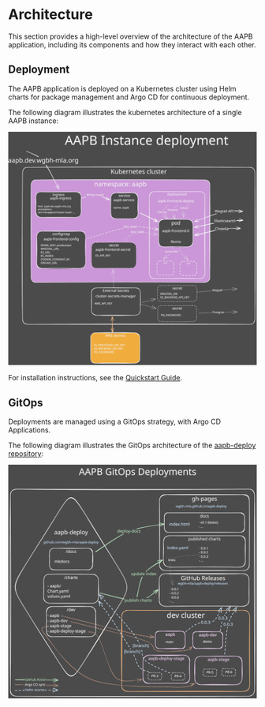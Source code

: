 # Architecture

This section provides a high-level overview of the architecture of the AAPB application, including its components and how they interact with each other.

## Deployment

The AAPB application is deployed on a Kubernetes cluster using Helm charts for package management and Argo CD for continuous deployment.

The following diagram illustrates the kubernetes architecture of a single AAPB instance:

![AAPB Instance Deployment Architecture](aapb-instance-deployment.svg)

For installation instructions, see the [Quickstart Guide](../tutorials/quickstart.md).

## GitOps
Deployments are managed using a GitOps strategy, with Argo CD Applications.

The following diagram illustrates the GitOps architecture of the [aapb-deploy repository](https://github.com/WGBH-MLA/aapb-deploy/):

![GitOps Architecture](gitops-architecture.svg)
